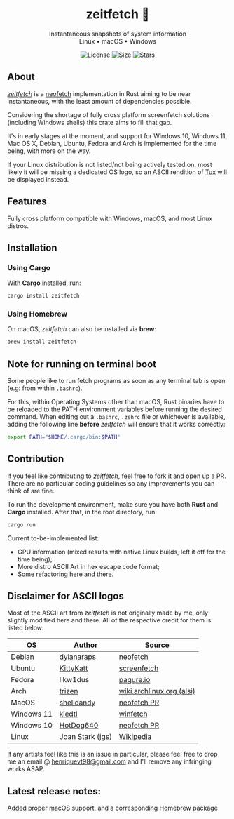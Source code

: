 <div align="center">
<h1> zeitfetch 📸 </h1>

Instantaneous snapshots of system information <br />
Linux • macOS • Windows <br />
    
![License](https://img.shields.io/github/license/nidnogg/zeitfetch?style=for-the-badge)
![Size](https://img.shields.io/github/repo-size/nidnogg/zeitfetch?color=orange&logo=rust&style=for-the-badge)
![Stars](https://img.shields.io/github/stars/nidnogg/zeitfetch?color=red&style=for-the-badge)
</div>

## About

[_zeitfetch_](https://crates.io/crates/zeitfetch) is a [neofetch](https://github.com/dylanaraps/neofetch) implementation in Rust aiming to be near instantaneous, with the least amount of dependencies possible.

Considering the shortage of fully cross platform screenfetch solutions (including Windows shells) this crate aims to fill that gap.

It's in early stages at the moment, and support for Windows 10, Windows 11, Mac OS X, Debian, Ubuntu, Fedora and Arch is implemented for the time being, with more on the way. 

If your Linux distribution is not listed/not being actively tested on, most likely it will be missing a dedicated OS logo, so an ASCII rendition of [Tux](https://en.wikipedia.org/wiki/Tux_(mascot)) will be displayed instead.


## Features

Fully cross platform compatible with Windows, macOS, and most Linux distros.

## Installation

### Using Cargo

With **Cargo** installed, run: 

```bash
cargo install zeitfetch
```
### Using Homebrew
On macOS, *zeitfetch* can also be installed via **brew**:

```bash
brew install zeitfetch
```
## Note for running on terminal boot

 Some people like to run fetch programs as soon as any terminal tab is open (e.g: from within `.bashrc`).
 
 For this, within Operating Systems other than macOS, Rust binaries have to be reloaded to the PATH environment variables before running the desired command. When editing out a `.bashrc`, `.zshrc` file or whichever is available, adding the following line **before** _zeitfetch_ will ensure that it works correctly:

 ```bash
export PATH="$HOME/.cargo/bin:$PATH"
```
## Contribution 

If you feel like contributing to _zeitfetch_, feel free to fork it and open up a PR. There are no particular coding guidelines so any improvements you can think of are fine.

To run the development environment, make sure you have both **Rust** and **Cargo** installed.
After that, in the root directory, run: 

```bash
cargo run
``` 

Current to-be-implemented list:
* GPU information (mixed results with native Linux builds, left it off for the time being);
* More distro ASCII Art in hex escape code format;
* Some refactoring here and there.
## Disclaimer for ASCII logos

Most of the ASCII art from _zeitfetch_ is not originally made by me, only slightly modified here and there. All of the respective credit for them is listed below:

| OS | Author | Source
| --- | --- | --- |
| Debian | [dylanaraps](https://github.com/dylanaraps) | [neofetch](https://github.com/dylanaraps/neofetch) |
| Ubuntu | [KittyKatt](https://github.com/KittyKatt) | [screenfetch](https://github.com/KittyKatt/screenFetch) |
| Fedora | likw1dus | [pagure.io](https://pagure.io/design/issue/736) |
| Arch | [trizen](https://aur.archlinux.org/packages/alsi/) | [wiki.archlinux.org (alsi)](https://wiki.archlinux.org/title/ASCII_art) |
| MacOS | [shelldandy](https://github.com/shelldandy) | [neofetch PR](https://github.com/dylanaraps/neofetch/issues/789) |
| Windows 11 | [kiedtl](https://github.com/kiedtl) | [winfetch](https://github.com/kiedtl/winfetch) |
| Windows 10 | [HotDog640](https://github.com/HotDog640) | [neofetch PR](https://github.com/dylanaraps/neofetch/issues/1466) |
| Linux | Joan Stark (jgs) | [Wikipedia](https://en.wikipedia.org/wiki/Joan_Stark) |

If any artists feel like this is an issue in particular, please feel free to drop me an email @ [henriquevt98@gmail.com](mailto:henriquevt98@gmail.com) and I'll remove any infringing works ASAP.

## Latest release notes:

Added proper macOS support, and a corresponding Homebrew package